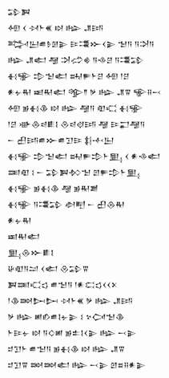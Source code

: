 <div class='block'>
<div class='line'>𒁉𒀉</div>
<div class='line'>𒅇 𒌋 𒀴𒈨𒌍 𒊭 𒈗 𒂗𒅀</div>
<div class='line'>𒅋𒌨𒌑𒊩𒌆𒉌 𒄿𒃮𒁍𒌋𒉌 𒈠𒀀 𒀀𒋫𒀀</div>
<div class='line'>𒈗 𒂗𒅗 𒆷 𒋫𒈤𒄯 𒀀𒈾𒆪 𒀀𒃮𒁉</div>
<div class='line'>𒈬𒊌 𒄠𒈠𒅗 𒊻𒊓𒈨𒆪 𒅇 𒁹𒆪</div>
<div class='line'>𒀭𒉡𒊑 𒀜𒊑𒅗 𒄊𒈫 𒃻 𒈗 𒂗𒐊 𒊍𒍝𒁁</div>
<div class='line'>𒅇 𒂊𒈬𒆠 𒊭 𒈗 𒆷𒀀 𒊏𒄣 𒈬𒊌</div>
<div class='line'>𒁹𒆪 𒀝𒁲𒁀𒀾𒋙 𒊮𒁀𒋼𒅀 𒆷 𒄿𒂷𒆷𒀀</div>
<div class='line'>𒀸 𒌷𒅀𒌑𒁍𒌑𒋛𒄿 𒈭𒋾𒌨</div>
<div class='line'>𒈬𒊌 𒄠𒈠𒅗 𒊻𒊓𒄠𒈨𒅅 𒌋 𒀭𒈾𒅗</div>
<div class='line'>𒌅𒊏 𒑱 𒀸 𒁉𒀉𒁴𒈠 𒇻𒊓𒄠𒈨𒅅</div>
<div class='line'>𒈬𒊌 𒂊𒈬𒆠 𒆷 𒂊𒊑𒋢</div>
<div class='line'>𒈬𒊌 𒀀𒃮𒁉 𒀠𒋃 𒀸 𒌷𒁲𒊑</div>
<div class='line'>𒀭𒉡𒊑</div>
<div class='line'>𒀜𒊑𒅗</div>
<div class='line'>𒅅𒁲𒁍𒀾𒋙</div>
<div class='line'>𒄩𒊏𒀀𒁺 𒌋𒅗 𒊮𒁉𒐊</div>
<div class='line'>𒀉𒌅𒄣𒌓 𒌑𒈠𒀀 𒁹𒀭𒀫𒌓𒌋𒌋𒉽</div>
<div class='line'>𒁹𒆠𒇷𒄖𒄖 𒀴𒈨𒌍 𒃻 𒈗 𒂗𒅀</div>
<div class='line'>𒃻 𒈗 𒅖𒁓𒌑𒋙𒉡𒉌 𒑱 𒆳𒉏𒈠𒆠</div>
<div class='line'>𒈨𒄿𒉡 𒊭 𒀀𒄭𒅖 𒂊𒉺𒋙𒌋𒉌 𒈗 𒁁𒉌</div>
<div class='line'>𒄑𒋛𒈨 𒌑𒈠𒀀 𒂊𒈬𒆠 𒊭 𒈗 𒂗𒐊</div>
<div class='line'>𒄑𒋛𒐊 𒇷𒇷𒅗 𒈗 𒁁𒉌 𒇻𒊺𒍝𒀭𒉌</div>
</div>